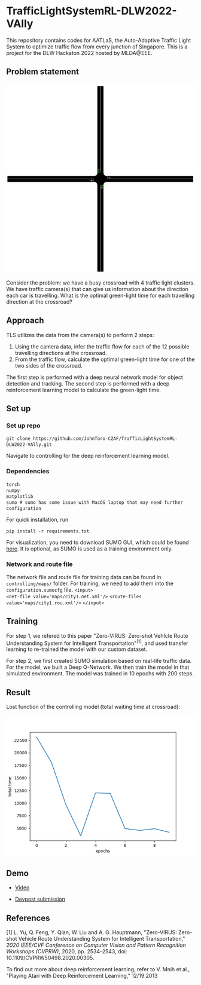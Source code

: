 # TrafficLightSystemRL-DLW2022-VAlly
This repository contains codes for AATLaS, the Auto-Adaptive Traffic Light System to optimize traffic flow from every junction of Singapore. This is a project for the DLW Hackaton 2022 hosted by MLDA@EEE.

## Problem statement
<p align="center"> <img src="controlling/Sample_Grid.png"/> </p>
Consider the problem: we have a busy crossroad with 4 traffic light clusters. We have traffic camera(s) that can give us information about the direction each car is travelling. What is the optimal green-light time for each travelling direction at the crossroad?

## Approach
TLS utilizes the data from the camera(s) to perform 2 steps:

1. Using the camera data, infer the traffic flow for each of the 12 possible travelling directions at the crossroad.
2. From the traffic flow, calculate the optimal green-light time for one of the two sides of the crossroad.

The first step is performed with a deep neural network model for object detection and tracking. The second step is performed with a deep reinforcement learning model to calculate the green-light time.

## Set up
### Set up repo
```
git clone https://github.com/JohnToro-CZAF/TrafficLightSystemRL-DLW2022-VAlly.git
```
Navigate to controlling for the deep reinforcement learning model.
### Dependencies
```
torch
numpy
matplotlib
sumo # sumo has some issue with MacOS laptop that may need further configuration
```
For quick installation, run
```
pip install -r requirements.txt
```
For visualization, you need to download SUMO GUI, which could be found [here](https://www.eclipse.org/sumo/). It is optional, as SUMO is used as a training environment only.
### Network and route file
The network file and route file for training data can be found in `controlling/maps/` folder. For training, we need to add them into the `configuration.sumocfg` file.
`<input>`        
  `<net-file value='maps/city1.net.xml'/>`
  `<route-files value='maps/city1.rou.xml'/>`
`</input>`

## Training
For step 1, we refered to this paper "Zero-VIRUS: Zero-shot VehIcle Route Understanding System for Intelligent Transportation"<sup>[1]</sup>, and used transfer learning to re-trained the model with our custom dataset.

For step 2, we first created SUMO simulation based on real-life traffic data. For the model, we built a Deep Q-Network. We then train the model in that simulated environment. The model was trained in 10 epochs with 200 steps.

## Result
Lost function of the controlling model (total waiting time at crossroad):
<p align="center"> <img src="controlling/graph_controllingRLLostFunc.png"/> </p>

## Demo
* [Video](youtube.com)

* [Devpost submission](https://devpost.com/software/tls)

## References
[1] L. Yu, Q. Feng, Y. Qian, W. Liu and A. G. Hauptmann, "Zero-VIRUS: Zero-shot Vehicle Route Understanding System for Intelligent Transportation," <i>2020 IEEE/CVF Conference on Computer Vision and Pattern Recognition Workshops (CVPRW)</i>, 2020, pp. 2534-2543, doi: 10.1109/CVPRW50498.2020.00305.

To find out more about deep reinforcement learning, refer to V. Mnih et al., "Playing Atari with Deep Reinforcement Learning," 12/19 2013
